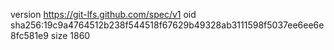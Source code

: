 version https://git-lfs.github.com/spec/v1
oid sha256:19c9a4764512b238f544518f67629b49328ab3111598f5037ee6ee6e8fc581e9
size 1860
